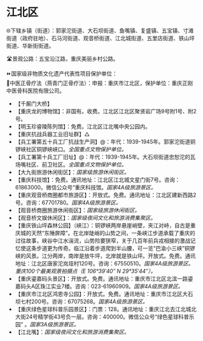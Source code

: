 # 江北区  
🌐下辖乡镇（街道）：郭家沱街道、大石坝街道、鱼嘴镇、复盛镇、五宝镇、寸滩街道（政府驻地）、石马河街道、观音桥街道、江北城街道、五里店街道、铁山坪街道、华新街街道。  
  
🛣️景观公路：五宝沿江路，重庆美丽乡村公路。  
  
⏩国家级非物质文化遗产代表性项目保护单位：  
🔸中医正骨疗法（燕青门正骨疗法）：申报：重庆市江北区，保护单位：重庆正刚中医骨科医院有限公司。   
  
* 【千厮门大桥】
* 【重庆龙的博物馆】：非国有。收费。江北区江北区聚贤岩广场9号附1号、附2号。
* 【明玉珍睿陵陈列馆】：免费。江北区江北嘴中央公园内。
* 【重庆抗战兵器工业旧址群】△
* 【兵工署第五十兵工厂抗战生产洞】@：年代：1939-1945年。郭家沱街道铜锣峡社区铜锣峡峡口。*全国重点文物保护单位。*
* 【兵工署第十兵工厂旧址】@：年代：1939-1945年。大石坝街道忠恕沱的瓦场嘴社区、前卫社区。*全国重点文物保护单位。*  
* 【大九街旅游休闲街区】：*国家级旅游休闲街区。*    
* 【重庆科技馆】：免费。通讯地址：江北区江北城文星门街7号。咨询：61863000。微信公众号“重庆科技馆。*国家4A级旅游景区。*  
* 【重庆观音桥商圈都市旅游区】：开放式。免费。通讯地址：江北区建新西路2号。咨询：67701780。*国家4A级旅游景区。*  
* 【观音桥商圈旅游休闲街区】：*国家级旅游休闲街区。*    
* 【观音桥文娱休闲区】：*国家级夜间文化和旅游消费集聚区。*
* 【重庆铁山坪森林公园】（峡江）：铜锣峡两岸悬崖峭壁，夹江对峙，自古是重庆城的天然“东陲屏障”。在北岸陡峭的山势之间，一条峡江步道承载了重庆的过往故事，峡谷中江水湍流，山势险要狭窄，关于几百年前兵戎相接的激战记忆使这条步道更为传奇。临江沿着步道爬到半山腰，可一览“巴渝小三峡”铜锣峡的风景。江分两岸，南岸是放牛坪，北岸就是铁山坪。开放式。免费。通讯地址：江北区唐家沱岚垭村120号。咨询：67550510。*国家4A级旅游景区。重庆100个最美观景拍摄点（E 106°39′40″ N 29°35′44″）。*  
* 【重庆鎏嘉码头景区】：开放式。免费。通讯地址：重庆市江北区北滨一路鎏嘉码头A区珠江实业7楼。咨询：023-61960909。*国家4A级旅游景区。*  
* 【重庆市江北区鸿恩寺公园】：开放式。免费。通讯地址：重庆市江北区大石坝七村200号。咨询：67075268。*国家4A级旅游景区。*  
* 【重庆绿色星球科普乐园景区】：门票：128。通讯地址：重庆江北去江北城北大街24号精学街43号负一层。咨询：400000。微信公众号“绿色星球科普乐园” 。*国家3A级旅游景区。*      
* 【江北嘴】：*国家级夜间文化和旅游消费集聚区。*
